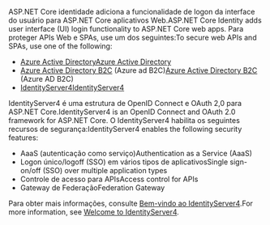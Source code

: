 <span data-ttu-id="dbdc2-101">ASP.NET Core identidade adiciona a funcionalidade de logon da interface do usuário para ASP.NET Core aplicativos Web.</span><span class="sxs-lookup"><span data-stu-id="dbdc2-101">ASP.NET Core Identity adds user interface (UI) login functionality to ASP.NET Core web apps.</span></span> <span data-ttu-id="dbdc2-102">Para proteger APIs Web e SPAs, use um dos seguintes:</span><span class="sxs-lookup"><span data-stu-id="dbdc2-102">To secure web APIs and SPAs, use one of the following:</span></span>

* [<span data-ttu-id="dbdc2-103">Azure Active Directory</span><span class="sxs-lookup"><span data-stu-id="dbdc2-103">Azure Active Directory</span></span>](/azure/api-management/api-management-howto-protect-backend-with-aad)
* <span data-ttu-id="dbdc2-104">[Azure Active Directory B2C](/azure/active-directory-b2c/active-directory-b2c-custom-rest-api-netfw) (Azure ad B2C)</span><span class="sxs-lookup"><span data-stu-id="dbdc2-104">[Azure Active Directory B2C](/azure/active-directory-b2c/active-directory-b2c-custom-rest-api-netfw) (Azure AD B2C)</span></span>
* [<span data-ttu-id="dbdc2-105">IdentityServer4</span><span class="sxs-lookup"><span data-stu-id="dbdc2-105">IdentityServer4</span></span>](https://identityserver.io)

<span data-ttu-id="dbdc2-106">IdentityServer4 é uma estrutura de OpenID Connect e OAuth 2,0 para ASP.NET Core.</span><span class="sxs-lookup"><span data-stu-id="dbdc2-106">IdentityServer4 is an OpenID Connect and OAuth 2.0 framework for ASP.NET Core.</span></span> <span data-ttu-id="dbdc2-107">O IdentityServer4 habilita os seguintes recursos de segurança:</span><span class="sxs-lookup"><span data-stu-id="dbdc2-107">IdentityServer4 enables the following security features:</span></span>

* <span data-ttu-id="dbdc2-108">AaaS (autenticação como serviço)</span><span class="sxs-lookup"><span data-stu-id="dbdc2-108">Authentication as a Service (AaaS)</span></span>
* <span data-ttu-id="dbdc2-109">Logon único/logoff (SSO) em vários tipos de aplicativos</span><span class="sxs-lookup"><span data-stu-id="dbdc2-109">Single sign-on/off (SSO) over multiple application types</span></span>
* <span data-ttu-id="dbdc2-110">Controle de acesso para APIs</span><span class="sxs-lookup"><span data-stu-id="dbdc2-110">Access control for APIs</span></span>
* <span data-ttu-id="dbdc2-111">Gateway de Federação</span><span class="sxs-lookup"><span data-stu-id="dbdc2-111">Federation Gateway</span></span>

<span data-ttu-id="dbdc2-112">Para obter mais informações, consulte [Bem-vindo ao IdentityServer4](https://docs.identityserver.io/en/latest/index.html).</span><span class="sxs-lookup"><span data-stu-id="dbdc2-112">For more information, see [Welcome to IdentityServer4](https://docs.identityserver.io/en/latest/index.html).</span></span>
